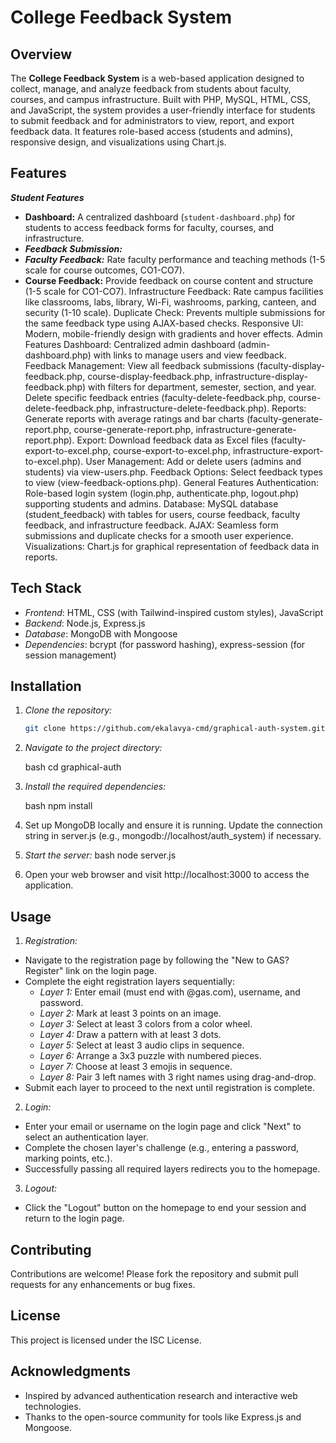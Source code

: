 # College Feedback System

## Overview

The **College Feedback System** is a web-based application designed to collect, manage, and analyze feedback from students about faculty, courses, and campus infrastructure. Built with PHP, MySQL, HTML, CSS, and JavaScript, the system provides a user-friendly interface for students to submit feedback and for administrators to view, report, and export feedback data. It features role-based access (students and admins), responsive design, and visualizations using Chart.js.

## Features

**_Student Features_**

- **Dashboard:** A centralized dashboard (`student-dashboard.php`) for students to access feedback forms for faculty, courses, and infrastructure.
- **_Feedback Submission:_**
- **_Faculty Feedback:_** Rate faculty performance and teaching methods (1-5 scale for course outcomes, CO1-CO7).
- **Course Feedback:** Provide feedback on course content and structure (1-5 scale for CO1-CO7).
  Infrastructure Feedback: Rate campus facilities like classrooms, labs, library, Wi-Fi, washrooms, parking, canteen, and security (1-10 scale).
  Duplicate Check: Prevents multiple submissions for the same feedback type using AJAX-based checks.
  Responsive UI: Modern, mobile-friendly design with gradients and hover effects.
  Admin Features
  Dashboard: Centralized admin dashboard (admin-dashboard.php) with links to manage users and view feedback.
  Feedback Management:
  View all feedback submissions (faculty-display-feedback.php, course-display-feedback.php, infrastructure-display-feedback.php) with filters for department, semester, section, and year.
  Delete specific feedback entries (faculty-delete-feedback.php, course-delete-feedback.php, infrastructure-delete-feedback.php).
  Reports: Generate reports with average ratings and bar charts (faculty-generate-report.php, course-generate-report.php, infrastructure-generate-report.php).
  Export: Download feedback data as Excel files (faculty-export-to-excel.php, course-export-to-excel.php, infrastructure-export-to-excel.php).
  User Management: Add or delete users (admins and students) via view-users.php.
  Feedback Options: Select feedback types to view (view-feedback-options.php).
  General Features
  Authentication: Role-based login system (login.php, authenticate.php, logout.php) supporting students and admins.
  Database: MySQL database (student_feedback) with tables for users, course feedback, faculty feedback, and infrastructure feedback.
  AJAX: Seamless form submissions and duplicate checks for a smooth user experience.
  Visualizations: Chart.js for graphical representation of feedback data in reports.

## Tech Stack

- _Frontend_: HTML, CSS (with Tailwind-inspired custom styles), JavaScript
- _Backend_: Node.js, Express.js
- _Database_: MongoDB with Mongoose
- _Dependencies_: bcrypt (for password hashing), express-session (for session management)

## Installation

1. _Clone the repository:_

   ```bash
   git clone https://github.com/ekalavya-cmd/graphical-auth-system.git
   ```

2. _Navigate to the project directory:_

   bash
   cd graphical-auth

3. _Install the required dependencies:_

   bash
   npm install

4. Set up MongoDB locally and ensure it is running. Update the connection string in server.js (e.g., mongodb://localhost/auth_system) if necessary.
5. _Start the server:_
   bash
   node server.js
6. Open your web browser and visit http://localhost:3000 to access the application.

## Usage

1. _Registration:_

- Navigate to the registration page by following the "New to GAS? Register" link on the login page.
- Complete the eight registration layers sequentially:
  - _Layer 1:_ Enter email (must end with @gas.com), username, and password.
  - _Layer 2:_ Mark at least 3 points on an image.
  - _Layer 3:_ Select at least 3 colors from a color wheel.
  - _Layer 4:_ Draw a pattern with at least 3 dots.
  - _Layer 5:_ Select at least 3 audio clips in sequence.
  - _Layer 6:_ Arrange a 3x3 puzzle with numbered pieces.
  - _Layer 7:_ Choose at least 3 emojis in sequence.
  - _Layer 8:_ Pair 3 left names with 3 right names using drag-and-drop.
- Submit each layer to proceed to the next until registration is complete.

2. _Login:_

- Enter your email or username on the login page and click "Next" to select an authentication layer.
- Complete the chosen layer's challenge (e.g., entering a password, marking points, etc.).
- Successfully passing all required layers redirects you to the homepage.

3. _Logout:_

- Click the "Logout" button on the homepage to end your session and return to the login page.

## Contributing

Contributions are welcome! Please fork the repository and submit pull requests for any enhancements or bug fixes.

## License

This project is licensed under the ISC License.

## Acknowledgments

- Inspired by advanced authentication research and interactive web technologies.
- Thanks to the open-source community for tools like Express.js and Mongoose.
